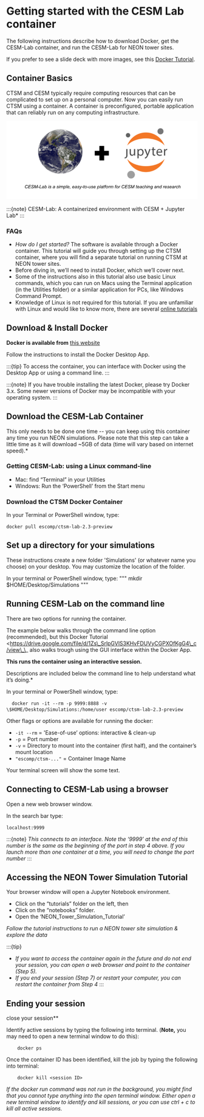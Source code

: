 # Getting started with the CESM Lab container

The following instructions describe how to download Docker, get the CESM-Lab container, and run the CESM-Lab for NEON tower sites.

If you prefer to see a slide deck with more images, see this [Docker
Tutorial](https://drive.google.com/file/d/1Zs_SrlpGVlS3KHvFDUVyCGPXOfKgG4_c/view).

## Container Basics

CTSM and CESM typically require computing resources that can be
complicated to set up on a personal computer. Now you can easily run
CTSM using a container. A container is preconfigured, portable
application that can reliably run on any computing infrastructure.

![CESM-Lab](cesm_lab_overview.png)

:::{note}
CESM-Lab: A containerized environment with CESM + Jupyter Lab*
:::

### FAQs

-   *How do I get started?* The software is available through a Docker
    container. This tutorial will guide you through setting up the CTSM
    container, where you will find a separate tutorial on running CTSM
    at NEON tower sites.
-   Before diving in, we’ll need to install Docker, which we’ll cover
    next.
-   Some of the instructions also in this tutorial also use basic Linux
    commands, which you can run on Macs using the Terminal application
    (in the Utilities folder) or a similar application for PCs, like
    Windows Command Prompt.
-   Knowledge of Linux is not required for this tutorial. If you are
    unfamiliar with Linux and would like to know more, there are several
    [online tutorials](https://software-carpentry.org/lessons/)

## Download & Install Docker
**Docker is available from** [this website](https://www.docker.com/products/docker-desktop)

Follow the instructions to install the Docker Desktop App.

:::{tip}
To access the container, you can interface with Docker using the Desktop App or using a command line.
:::

:::{note}
If you have trouble installing the latest Docker, please try Docker 3.x. Some newer versions of Docker may be incompatible with your operating system.
:::


## Download the CESM-Lab Container

This only needs to be done one time -- you can keep using this
container any time you run NEON simulations. Please note that this step
can take a little time as it will download \~5GB of data (time will vary
based on internet speed).*

### Getting CESM-Lab: using a Linux command-line

- Mac: find “Terminal” in your Utilities
- Windows: Run the ‘PowerShell’ from the Start menu

### Download the CTSM Docker Container

In your Terminal or PowerShell window, type:

    docker pull escomp/ctsm-lab-2.3-preview

## Set up a directory for your simulations
These instructions create a new folder 'Simulations' (or whatever name you choose) on your desktop. You may customize the location of the folder.

In your terminal or PowerShell window, type:
"""
  mkdir \$HOME/Desktop/Simulations
"""

## Running CESM-Lab on the command line

There are two options for running the container.

The example below walks through the command line option (recommended), but this Docker Tutorial \<https://drive.google.com/file/d/1Zs\_SrlpGVlS3KHvFDUVyCGPXOfKgG4\_c/view\_\_ also walks trough using the GUI interface within the Docker App.

__This runs the container using an interactive session.__ 

Descriptions are included below the command line to help understand what it’s doing.*

In your terminal or PowerShell window, type:

```
  docker run -it --rm -p 9999:8888 -v \$HOME/Desktop/Simulations:/home/user escomp/ctsm-lab-2.3-preview

```

Other flags or options are available for running the docker:

*  `-it --rm` = 'Ease-of-use’ options: interactive & clean-up
*  `-p` = Port number
*  `-v` = Directory to mount into the container (first half), and the container’s mount location
*  `"escomp/ctsm-..."` = Container Image Name

Your terminal screen will show the some text.

## Connecting to CESM-Lab using a browser

Open a new web browser window.

In the search bar type:

    localhost:9999

:::{note}
*This connects to an interface. Note the ‘9999’ at the end of this
number is the same as the beginning of the port in step 4 above. If you
launch more than one container at a time, you will need to change the
port number*
:::

## Accessing the NEON Tower Simulation Tutorial
Your browser window will open a Jupyter Notebook environment.

-   Click on the “tutorials” folder on the left, then
-   Click on the “notebooks” folder.
-   Open the ‘NEON_Tower_Simulation_Tutorial’

*Follow the tutorial instructions to run a NEON tower site simulation &
explore the data*

:::{tip}

-   *If you want to access the container again in the future and do not
    end your session, you can open a web browser and point to the
    container (Step 5).*
-   *If you end your session (Step 7) or restart your computer, you can
    restart the container from Step 4*
:::


## Ending your session

close your session**

Identify active sessions by typing the following into terminal.
(**Note,** you may need to open a new terminal window to do this):

```
    docker ps 
```

Once the container ID has been identified, kill the job by typing the
following into terminal:


```
    docker kill <session ID> 
```

*If the docker run command was not run in the background, you might find
that you cannot type anything into the open terminal window. Either open
a new terminal window to identify and kill sessions, or you can use
ctrl + c to kill all active sessions.*
